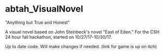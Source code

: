 # abtah_VisualNovel
"Anything but True and Honest"

A visual novel based on John Steinbeck's novel "East of Eden." For the CSH 24 hour fall hackathon, started on 10/27/17-10/30/17.

Up to date code. Will make changes if needed.
(link for game is up on itch)
